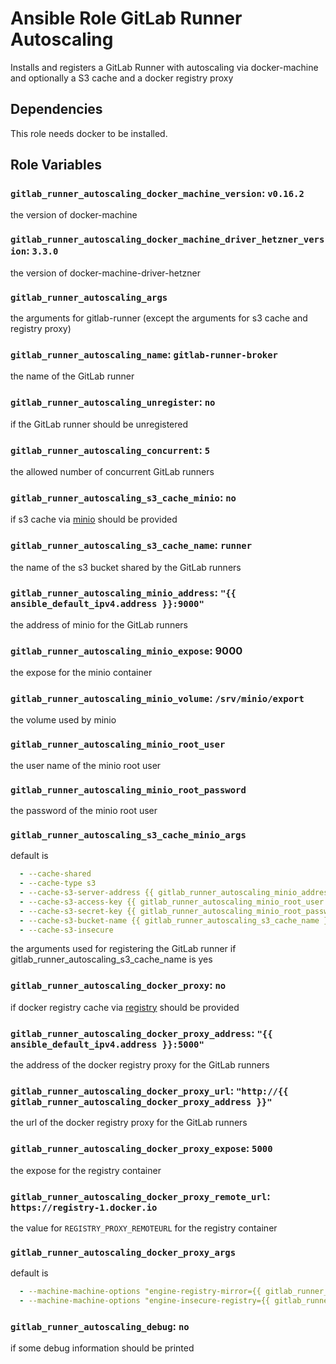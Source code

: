 # Ansible Role GitLab Runner Autoscaling

Installs and registers a GitLab Runner with autoscaling via docker-machine and optionally a S3 cache and a docker registry proxy

## Dependencies

This role needs docker to be installed.

## Role Variables

### `gitlab_runner_autoscaling_docker_machine_version`: `v0.16.2`

the version of docker-machine

### `gitlab_runner_autoscaling_docker_machine_driver_hetzner_version`: `3.3.0`

the version of docker-machine-driver-hetzner

### `gitlab_runner_autoscaling_args`

the arguments for gitlab-runner (except the arguments for s3 cache and registry proxy)

### `gitlab_runner_autoscaling_name`: `gitlab-runner-broker`

the name of the GitLab runner

### `gitlab_runner_autoscaling_unregister`: `no`

if the GitLab runner should be unregistered

### `gitlab_runner_autoscaling_concurrent`: `5`

the allowed number of concurrent GitLab runners

### `gitlab_runner_autoscaling_s3_cache_minio`: `no`

if s3 cache via [minio](https://min.io/) should be provided

### `gitlab_runner_autoscaling_s3_cache_name`: `runner`

the name of the s3 bucket shared by the GitLab runners

### `gitlab_runner_autoscaling_minio_address`: `"{{ ansible_default_ipv4.address }}:9000"`

the address of minio for the GitLab runners

### `gitlab_runner_autoscaling_minio_expose`: 9000

the expose for the minio container

### `gitlab_runner_autoscaling_minio_volume`: `/srv/minio/export`

the volume used by minio

### `gitlab_runner_autoscaling_minio_root_user`

the user name of the minio root user

### `gitlab_runner_autoscaling_minio_root_password`

the password of the minio root user

### `gitlab_runner_autoscaling_s3_cache_minio_args`

default is

```yml
  - --cache-shared
  - --cache-type s3
  - --cache-s3-server-address {{ gitlab_runner_autoscaling_minio_address }}
  - --cache-s3-access-key {{ gitlab_runner_autoscaling_minio_root_user }}
  - --cache-s3-secret-key {{ gitlab_runner_autoscaling_minio_root_password }}
  - --cache-s3-bucket-name {{ gitlab_runner_autoscaling_s3_cache_name }}
  - --cache-s3-insecure
```

the arguments used for registering the GitLab runner if gitlab_runner_autoscaling_s3_cache_name is yes

### `gitlab_runner_autoscaling_docker_proxy`: `no`

if docker registry cache via [registry](https://hub.docker.com/_/registry) should be provided

### `gitlab_runner_autoscaling_docker_proxy_address`: `"{{ ansible_default_ipv4.address }}:5000"`

the address of the docker registry proxy for the GitLab runners

### `gitlab_runner_autoscaling_docker_proxy_url`: `"http://{{ gitlab_runner_autoscaling_docker_proxy_address }}"`

the url of the docker registry proxy for the GitLab runners

### `gitlab_runner_autoscaling_docker_proxy_expose`: `5000`

the expose for the registry container

### `gitlab_runner_autoscaling_docker_proxy_remote_url`: `https://registry-1.docker.io`

the value for `REGISTRY_PROXY_REMOTEURL` for the registry container

### `gitlab_runner_autoscaling_docker_proxy_args`

default is

```yml
  - --machine-machine-options "engine-registry-mirror={{ gitlab_runner_autoscaling_docker_proxy_url }}"
  - --machine-machine-options "engine-insecure-registry={{ gitlab_runner_autoscaling_docker_proxy_address }}"
```

### `gitlab_runner_autoscaling_debug`: `no`

if some debug information should be printed
